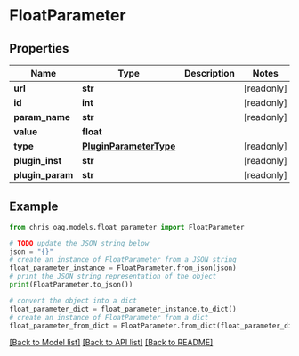 # FloatParameter


## Properties

Name | Type | Description | Notes
------------ | ------------- | ------------- | -------------
**url** | **str** |  | [readonly] 
**id** | **int** |  | [readonly] 
**param_name** | **str** |  | [readonly] 
**value** | **float** |  | 
**type** | [**PluginParameterType**](PluginParameterType.md) |  | [readonly] 
**plugin_inst** | **str** |  | [readonly] 
**plugin_param** | **str** |  | [readonly] 

## Example

```python
from chris_oag.models.float_parameter import FloatParameter

# TODO update the JSON string below
json = "{}"
# create an instance of FloatParameter from a JSON string
float_parameter_instance = FloatParameter.from_json(json)
# print the JSON string representation of the object
print(FloatParameter.to_json())

# convert the object into a dict
float_parameter_dict = float_parameter_instance.to_dict()
# create an instance of FloatParameter from a dict
float_parameter_from_dict = FloatParameter.from_dict(float_parameter_dict)
```
[[Back to Model list]](../README.md#documentation-for-models) [[Back to API list]](../README.md#documentation-for-api-endpoints) [[Back to README]](../README.md)


